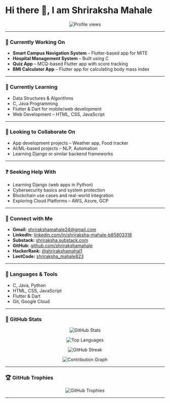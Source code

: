 <h1 align="left">Hi there 👋, I am Shriraksha Mahale</h1>

<p align="center">
  <img src="https://komarev.com/ghpvc/?username=shrirakshamahale&label=Profile%20views&color=0e75b6&style=flat" alt="Profile views"/>
</p>

---

### 🚀 Currently Working On

- **Smart Campus Navigation System** – Flutter-based app for MITE  
- **Hospital Management System** – Built using C  
- **Quiz App** – MCQ-based Flutter app with score tracking  
- **BMI Calculator App** – Flutter app for calculating body mass index  

---

### 📘 Currently Learning

- Data Structures & Algorithms  
- C, Java Programming  
- Flutter & Dart for mobile/web development  
- Web Development – HTML, CSS, JavaScript  

---

### 🤝 Looking to Collaborate On

- App development projects – Weather app, Food tracker  
- AI/ML-based projects – NLP, Automation  
- Learning Django or similar backend frameworks  

---

### ❓ Seeking Help With

- Learning Django (web apps in Python)  
- Cybersecurity basics and system protection  
- Blockchain use cases and real-world integration  
- Exploring Cloud Platforms – AWS, Azure, GCP  

---
### 🔗 Connect with Me

- **Gmail:** shrirakshamahale24@gmail.com  
- **LinkedIn:** [linkedin.com/in/shriraksha-mahale-b85803318](https://linkedin.com/in/shriraksha-mahale-b85803318)  
- **Substack:** [shriraksha.substack.com](https://shriraksha.substack.com)  
- **GitHub:** [github.com/shrirakshamahale](https://github.com/shrirakshamahale)  
- **HackerRank:** [@shrirakshamahal1](https://www.hackerrank.com/@shrirakshamahal1)  
- **LeetCode:** [shriraksha_mahale823](https://www.leetcode.com/shriraksha_mahale823)  
---

### 🧰 Languages & Tools

- C, Java, Python  
- HTML, CSS, JavaScript  
- Flutter & Dart  
- Git, Google Cloud  

---


### 🌟 GitHub Stats

<p align="center">
  <img src="https://github-readme-stats.vercel.app/api?username=shrirakshamahale&show_icons=true&theme=tokyonight" alt="GitHub Stats"/>
</p>

<p align="center">
  <img src="https://github-readme-stats.vercel.app/api/top-langs/?username=shrirakshamahale&layout=compact&theme=tokyonight" alt="Top Languages"/>
</p>

<p align="center">
  <img src="https://github-readme-streak-stats.herokuapp.com/?user=shrirakshamahale&theme=tokyonight" alt="GitHub Streak"/>
</p>

<p align="center">
  <img src="https://github-readme-activity-graph.vercel.app/graph?username=shrirakshamahale&theme=tokyo-night&area=true" alt="Contribution Graph"/>
</p>

---

### 🏆 GitHub Trophies

<p align="center">
  <img src="https://github-profile-trophy.vercel.app/?username=shrirakshamahale&theme=gruvbox&no-bg=true&no-frame=true&margin-w=15&margin-h=15" alt="GitHub Trophies"/>
</p>

---


